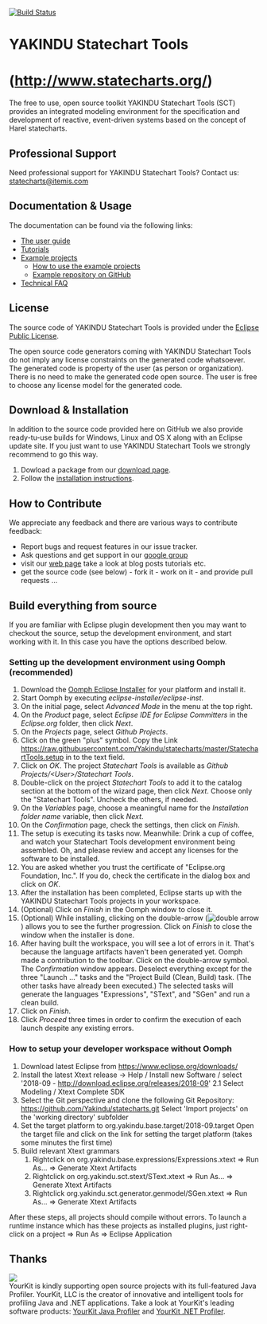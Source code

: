 [![Build Status](https://travis-ci.org/Yakindu/statecharts.svg?branch=master)](https://travis-ci.org/Yakindu/statecharts)

# YAKINDU Statechart Tools 
# (http://www.statecharts.org/)

The free to use, open source toolkit YAKINDU Statechart Tools (SCT) provides an integrated modeling environment for the specification and development of reactive, event-driven systems based on the concept of Harel statecharts. 

## Professional Support
Need professional support for YAKINDU Statechart Tools? Contact us: statecharts@itemis.com

## Documentation & Usage
The documentation can be found via the following links:
* [The user guide](https://www.itemis.com/en/yakindu/state-machine/documentation/user-guide)
* [Tutorials](https://www.itemis.com/en/yakindu/state-machine/documentation/tutorials)
* [Example projects](https://www.itemis.com/en/yakindu/state-machine/documentation/examples/)
    * [How to use the example projects](https://www.itemis.com/en/yakindu/state-machine/documentation/user-guide/edit_using_the_example_wizard)
    * [Example repository on GitHub](https://github.com/Yakindu/examples)
* [Technical FAQ](https://www.itemis.com/en/yakindu/state-machine/documentation/technical-faq/)

## License

The source code of YAKINDU Statechart Tools is provided under the <a href="http://www.eclipse.org/legal/epl-v10.html">Eclipse Public License</a>. 

The open source code generators coming with YAKINDU Statechart Tools do not imply any license constraints on the generated code whatsoever. The generated code is property of the user (as person or organization). There is no need to make the generated code open source. The user is free to choose any license model for the generated code.

## Download & Installation

In addition to the source code provided here on GitHub we also provide ready-tu-use builds for Windows, Linux and OS X along with an Eclipse update site. If you just want to use YAKINDU Statechart Tools we strongly recommend to go this way. 

1. Dowload a package from our <a href="http://www.statecharts.org/download.html" target="_blank">download page</a>.
2. Follow the <a href="https://github.com/Yakindu/statecharts/blob/master/plugins/org.yakindu.sct.doc.user/src/user-guide/installation.textile" target="_blank">installation instructions</a>.

## How to Contribute

We appreciate any feedback and there are various ways to contribute feedback:

* Report bugs and request features in our issue tracker.
* Ask questions and get support in our <a href="https://groups.google.com/forum/embed/?place=forum/yakindu-user#!forum/yakindu-user">google group</a>
* visit our <a  href="http://statecharts.org">web page</a> take a look at blog posts tutorials etc.
* get the source code (see below) - fork it - work on it - and provide pull requests ... 
 

## Build everything from source

If you are familiar with Eclipse plugin development then you may want to checkout the source, setup the development environment, and start working with it. In this case you have the options described below.

### Setting up the development environment using Oomph (recommended)

1. Download the <a href="https://wiki.eclipse.org/Eclipse_Oomph_Installer" target="_blank">Oomph Eclipse Installer</a> for your platform and install it.
2. Start Oomph by executing *eclipse-installer/eclipse-inst*.
3. On the initial page, select *Advanced Mode* in the menu at the top right.
4. On the *Product* page, select *Eclipse IDE for Eclipse Committers* in the *Eclipse.org* folder, then click *Next*.
5. On the *Projects* page, select *Github Projects*.
6. Click on the green "plus" symbol. Copy the Link https://raw.githubusercontent.com/Yakindu/statecharts/master/StatechartTools.setup in to the text field.
7. Click on *OK*. The project *Statechart Tools* is available as *Github Projects/&lt;User&gt;/Statechart Tools*.
8. Double-click on the project *Statechart Tools* to add it to the catalog section at the bottom of the wizard page, then click *Next*. Choose only the "Statechart Tools". Uncheck the others, if needed.
9. On the *Variables* page, choose a meaningful name for the *Installation folder name* variable, then click *Next*.
10. On the *Confirmation* page, check the settings, then click on *Finish*.
11. The setup is executing its tasks now. Meanwhile: Drink a cup of coffee, and watch your Statechart Tools development environment being assembled. Oh, and please review and accept any licenses for the software to be installed.
12. You are asked whether you trust the certificate of "Eclipse.org Foundation, Inc.". If you do, check the certificate in the dialog box and click on *OK*.
13. After the installation has been completed, Eclipse starts up with the YAKINDU Statechart Tools projects in your workspace.
14. (Optional) Click on *Finish* in the Oomph window to close it. 
15. (Optional) While installing, clicking on the double-arrow (![double arrow](oomph_icon.png)) allows you to see the further progression. Click on *Finish* to close the window when the installer is done.
16. After having built the workspace, you will see a lot of errors in it. That's because the language artifacts haven't been generated yet. Oomph made a contribution to the toolbar. Click on the double-arrow symbol. The *Confirmation* window appears. Deselect everything except for the three "Launch …" tasks and the "Project Build (Clean, Build) task. (The other tasks have already been executed.) The selected tasks will generate the languages "Expressions", "SText", and "SGen" and run a clean build.
17. Click on *Finish*.
18. Click *Proceed* three times in order to confirm the execution of each launch despite any existing errors.

### How to setup your developer workspace without Oomph
1. Download latest Eclipse from https://www.eclipse.org/downloads/
2. Install the latest Xtext release -> Help / Install new Software / select '2018-09 - http://download.eclipse.org/releases/2018-09'
2.1 Select Modeling / Xtext Complete SDK 
3. Select the Git perspective and clone the following Git Repository:
https://github.com/Yakindu/statecharts.git
Select 'Import projects' on the 'working directory' subfolder
4. Set the target platform to org.yakindu.base.target/2018-09.target
Open the target file and click on the link for setting the target platform (takes some minutes the first time)
5. Build relevant Xtext grammars
    1. Rightclick on org.yakindu.base.expressions/Expressions.xtext => Run As... => Generate Xtext Artifacts
    1. Rightclick on org.yakindu.sct.stext/SText.xtext => Run As... => Generate Xtext Artifacts
    1. Rightclick org.yakindu.sct.generator.genmodel/SGen.xtext => Run As... => Generate Xtext Artifacts


After these steps, all projects should compile without errors. To launch a runtime instance which has these projects as installed plugins, just right-click on a project => Run As => Eclipse Application

## Thanks
<img src="https://www.yourkit.com/images/yklogo.png" /> <br />
YourKit is kindly supporting open source projects with its full-featured Java Profiler.
YourKit, LLC is the creator of innovative and intelligent tools for profiling
Java and .NET applications. Take a look at YourKit's leading software products:
<a href="http://www.yourkit.com/java/profiler/index.jsp">YourKit Java Profiler</a> and
<a href="http://www.yourkit.com/.net/profiler/index.jsp">YourKit .NET Profiler</a>.
